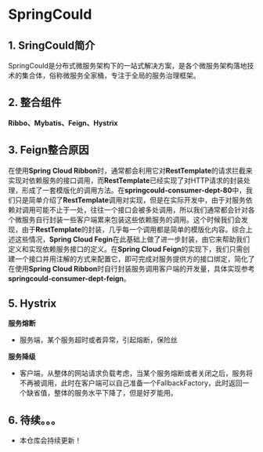 # SpringCould
## 1. SringCould简介
   SpringCould是分布式微服务架构下的一站式解决方案，是各个微服务架构落地技术的集合体，俗称微服务全家桶，专注于全局的服务治理框架。
## 2. 整合组件
**Ribbo、Mybatis、Feign、Hystrix**
## 3. Feign整合原因
   在使用**Spring Cloud Ribbon**时，通常都会利用它对**RestTemplate**的请求拦截来实现对依赖服务的接口调用，而**RestTemplate**已经实现了对HTTP请求的封装处理，形成了一套模版化的调用方法。在**springcould-consumer-dept-80**中，我们只是简单介绍了**RestTemplate**调用对实现，但是在实际开发中，由于对服务依赖对调用可能不止于一处，往往一个接口会被多处调用，所以我们通常都会针对各个微服务自行封装一些客户端累来包装这些依赖服务的调用。这个时候我们会发现，由于**RestTemplate**的封装，几乎每一个调用都是简单的模版化内容。综合上述这些情况，**Spring Cloud Fegin**在此基础上做了进一步封装，由它来帮助我们定义和实现依赖服务接口的定义。在**Spring Cloud Feign**的实现下，我们只需创建一个接口并用注解的方式来配置它，即可完成对服务提供方的接口绑定，简化了在使用**Spring Cloud Ribbon**时自行封装服务调用客户端的开发量，具体实现参考**springcould-consumer-dept-feign**。
## 5. Hystrix
**服务熔断**
- 服务端，某个服务超时或者异常，引起熔断，保险丝

**服务降级**
- 客户端，从整体的网站请求负载考虑，当某个服务熔断或者关闭之后，服务将不再被调用，此时在客户端可以自己准备一个FallbackFactory，此时返回一个缺省值，整体的服务水平下降了，但是好歹能用。
## 6. 待续。。。
- 本仓库会持续更新！

